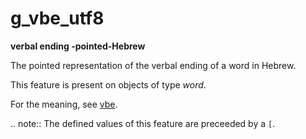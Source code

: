 # g_vbe_utf8

**verbal ending -pointed-Hebrew**


The pointed representation of the verbal ending of a word in Hebrew.

This feature is present on objects of type *word*.

For the meaning, see [vbe](vbe).

.. note::
    The defined values of this feature are preceeded by a `[`.



